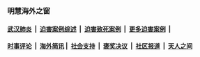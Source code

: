 
### 明慧海外之窗

####  [武汉肺炎](indexes/365.md?t=04250401) &nbsp;|&nbsp;  [迫害案例综述](indexes/328.md?t=04250401) &nbsp;|&nbsp; [迫害致死案例](indexes/277.md?t=04250401)  &nbsp;|&nbsp; [更多迫害案例](indexes/81.md?t=04250401)  &nbsp;|&nbsp; 
####  [时事评论](indexes/19.md?t=04250401) &nbsp;|&nbsp; [海外简讯](indexes/245.md?t=04250401)&nbsp;|&nbsp;  [社会支持](indexes/140.md?t=04250401) &nbsp;|&nbsp; [褒奖决议](indexes/282.md?t=04250401) &nbsp;|&nbsp; [社区报道](indexes/91.md?t=04250401)  &nbsp;|&nbsp; [天人之间](indexes/78.md?t=04250401) 

